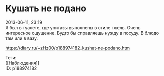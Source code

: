 Кушать не подано
=================

   
 2013-06-11, 23:19   
  Я был в туалете, где унитазы выполнены в стиле гжель. Очень интересное ощущение. Будто бы справляешь нужду в посуду. В блюдо там или в вазу.   
    
 <https://diary.ru/~zHz00/p188974182_kushat-ne-podano.htm>   
   
 Теги:   
 [[Наблюдения]]   
 ID: p188974182